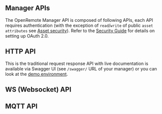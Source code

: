 ## Manager APIs
The OpenRemote Manager API is composed of following APIs, each API requires authentication (with the exception of `read`/`write` of public `asset` `attributes` see [Asset security](./User-Guide%3A-Asset-Security)). Refer to the [Security Guide](./User-Guide:-Using-OAuth) for details on setting up OAuth 2.0.

## HTTP API
This is the traditional request response API with live documentation is available via Swagger UI (see `/swagger/` URL of your manager) or you can look at the [demo environment](https://demo.openremote.io/swagger/).


## WS (Websocket) API



## MQTT API

